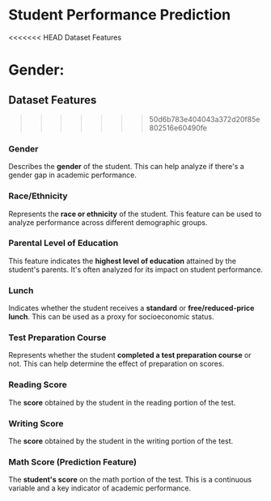 # Student Performance Prediction

<<<<<<< HEAD
Dataset Features

# Gender:

## Dataset Features

> > > > > > > 50d6b783e404043a372d20f85e802516e60490fe

### Gender

Describes the **gender** of the student. This can help analyze if there's a gender gap in academic performance.

### Race/Ethnicity

Represents the **race or ethnicity** of the student. This feature can be used to analyze performance across different demographic groups.

### Parental Level of Education

This feature indicates the **highest level of education** attained by the student's parents. It's often analyzed for its impact on student performance.

### Lunch

Indicates whether the student receives a **standard** or **free/reduced-price lunch**. This can be used as a proxy for socioeconomic status.

### Test Preparation Course

Represents whether the student **completed a test preparation course** or not. This can help determine the effect of preparation on scores.

### Reading Score

The **score** obtained by the student in the reading portion of the test.

### Writing Score

The **score** obtained by the student in the writing portion of the test.

### Math Score (Prediction Feature)

The **student's score** on the math portion of the test. This is a continuous variable and a key indicator of academic performance.
